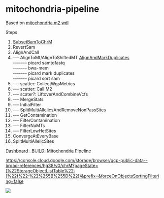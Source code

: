 # mitochondria-pipeline  
  
 Based on [mitochondria m2 wdl](https://github.com/broadinstitute/gatk/tree/2e6045a259ed2ded3e9036a5b44a1f8ba330860d/scripts/mitochondria_m2_wdl)
   
  Steps  
  1.  [SubsetBamToChrM](https://github.com/cwl-apps/mitochondria-pipeline/blob/60097661bd453cd7fbfa6c26c58f6b2757b4e833/scripts/MitochondriaPipeline.wdl#L192)
  2.  RevertSam
  3.  AlignAndCall  
  4.  --- AlignToMt/AlignToShiftedMT [AlignAndMarkDuplicates](https://github.com/cwl-apps/mitochondria-pipeline/blob/508b4d6ca88d9182d0277fb90c8b8e9ae70fb1c5/scripts/AlignmentPipeline.wdl#L56)  
      ------- picard samtofastq  
      ------- bwa-mem  
      ------- picard mark duplicates  
      ------- picard sort sam  
  6.  --- scatter: CollectWgsMetrics   
  7.  --- scatter: Call M2  
  8. --- scater?: LiftoverAndCombineVcfs
  9. --- MergeStats
  13. --- InitialFilter
  14. --- SplitMultiAllelicsAndRemoveNonPassSites
  15. --- GetContamination
  16. --- FilterContamination
  17. --- FilterNuMTs
  18. --- FilterLowHetSites
  20.  ConvergeAtEveryBase
  21.  SplitMultiAllelicSites

[Dashboard ⋅ BUILD: Mitochondria Pipeline](https://platform.sb.biodatacatalyst.nhlbi.nih.gov/u/dave/build-mitochondria-pipeline/) 

  
https://console.cloud.google.com/storage/browser/gcp-public-data--broad-references/hg38/v0/chrM?pageState=(%22StorageObjectListTable%22:(%22f%22:%22%255B%255D%22))&prefix=&forceOnObjectsSortingFiltering=false
  
 ![](https://firebasestorage.googleapis.com/v0/b/firescript-577a2.appspot.com/o/imgs%2Fapp%2FSB_engagement%2Fp1xpMtv3U0.png?alt=media&token=242926fb-258b-4c01-baf3-7f6efca04b91)
